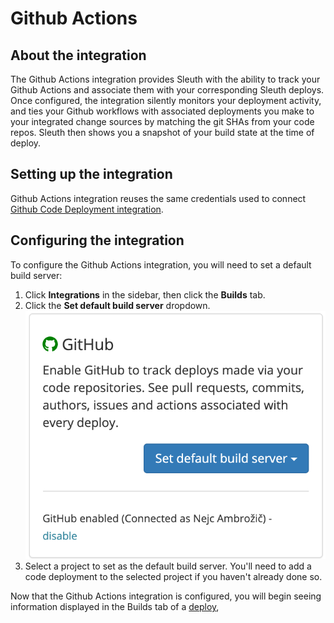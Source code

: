 # Github Actions

## About the integration

The Github Actions integration provides Sleuth with the ability to track your Github Actions and associate them with your corresponding Sleuth deploys. Once configured, the integration silently monitors your deployment activity, and ties your Github workflows with associated deployments you make to your integrated change sources by matching the git SHAs from your code repos. Sleuth then shows you a snapshot of your build state at the time of deploy. 

## Setting up the integration

Github Actions integration reuses the same credentials used to connect [Github Code Deployment integration](../code-deployment/github.md).



## Configuring the integration

To configure the Github Actions integration, you will need to set a default build server: 

1. Click **Integrations** in the sidebar, then click the **Builds** tab. 
2. Click the **Set default build server** dropdown.   ![](../../.gitbook/assets/screenshot-2021-05-25-at-10.06.50.png) 
3. Select a project to set as the default build server. You'll need to add a code deployment to the selected project if you haven't already done so. 

Now that the Github Actions integration is configured, you will begin seeing information displayed in the Builds tab of a [deploy](../../modeling-your-deployments/deploy-cards.md),


